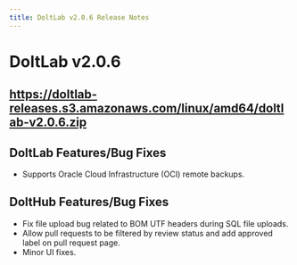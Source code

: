 ```yaml
---
title: DoltLab v2.0.6 Release Notes
---
```


# DoltLab v2.0.6
## https://doltlab-releases.s3.amazonaws.com/linux/amd64/doltlab-v2.0.6.zip

## DoltLab Features/Bug Fixes
* Supports Oracle Cloud Infrastructure (OCI) remote backups.

## DoltHub Features/Bug Fixes
* Fix file upload bug related to BOM UTF headers during SQL file uploads.
* Allow pull requests to be filtered by review status and add approved label on pull request page.
* Minor UI fixes.
